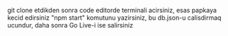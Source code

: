 git clone etdikden sonra code editorde terminali acirsiniz, esas papkaya kecid edirsiniz "npm start" komutunu yazirsiniz, bu db.json-u calisdirmaq ucundur, daha sonra Go Live-i ise salirsiniz
